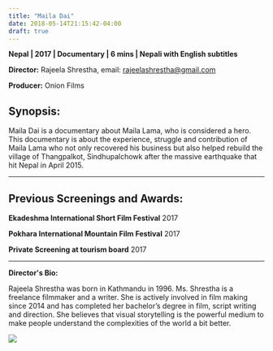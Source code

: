 ```yaml
---
title: "Maila Dai"
date: 2018-05-14T21:15:42-04:00
draft: true
---
```


**Nepal | 2017 | Documentary | 6 mins | Nepali with English subtitles**

**Director:** Rajeela Shrestha, email: rajeelashrestha@gmail.com

**Producer:** Onion Films

## Synopsis:

Maila Dai is a documentary about Maila Lama, who is considered a hero. This documentary is about the experience, struggle and contribution of Maila Lama who not only recovered his business but also helped rebuild the village of Thangpalkot, Sindhupalchowk after the massive earthquake that hit Nepal in April 2015. 

---

## Previous Screenings and Awards:

**Ekadeshma International Short Film Festival**  2017

**Pokhara International Mountain Film Festival** 2017

**Private Screening at tourism board** 2017 

---

**Director's Bio:**

Rajeela Shrestha was born in Kathmandu in 1996. Ms. Shrestha is a freelance filmmaker and a writer. She is actively involved in film making since 2014 and has completed her bachelor’s degree in film, script writing and direction. She believes that visual storytelling is the powerful medium to make people understand the complexities of the world a bit better.

![](/images/maila-dai.png)